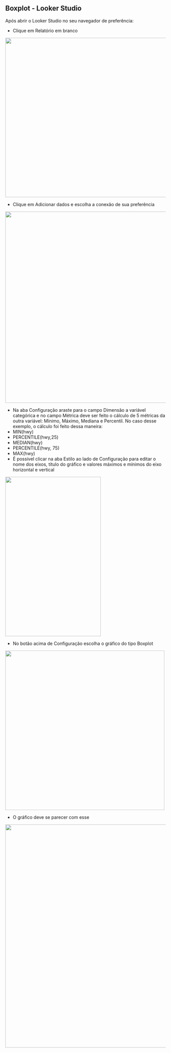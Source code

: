 ## Boxplot - Looker Studio

Após abrir o Looker Studio no seu navegador de preferência:

- Clique em Relatório em branco
<img src="https://github.com/rachderossi/DataViz/assets/64082110/d500679b-a633-47dd-82e6-906dd3857bc9" width = "1000" height ="500">

- Clique em Adicionar dados e escolha a conexão de sua preferência
<img src="https://github.com/rachderossi/DataViz/assets/64082110/752ccefc-ce0f-4281-8fae-50bc75dd7d2a" width = "900" height ="600">

- Na aba Configuração araste para o campo Dimensão a variável categórica e no campo Métrica deve ser feito o cálculo de 5 métricas da outra variável: Mínimo, Máximo, Mediana e Percentil. No caso desse exemplo, o cálculo foi feito dessa maneira:
- MIN(hwy)
- PERCENTILE(hwy,25)
- MEDIAN(hwy)
- PERCENTILE(hwy, 75)
- MAX(hwy)
- É possível clicar na aba Estilo ao lado de Configuração para editar o nome dos eixos, título do gráfico e valores máximos e mínimos do eixo horizontal e vertical
<img src="https://github.com/rachderossi/DataViz/assets/64082110/1ace0693-45e6-40fb-95cf-6560ccd98dde" width = "300" height ="500">

- No botão acima de Configuração escolha o gráfico do tipo Boxplot 
<img src="https://github.com/rachderossi/DataViz/assets/64082110/14951d24-d941-4a49-933d-f9bf69743d28" width = "500" height ="500">

- O gráfico deve se parecer com esse
<img src="https://github.com/rachderossi/DataViz/assets/64082110/d6ea204c-7ea5-4fb9-a4b4-3e0249407ab1" width = "800" height ="700">
